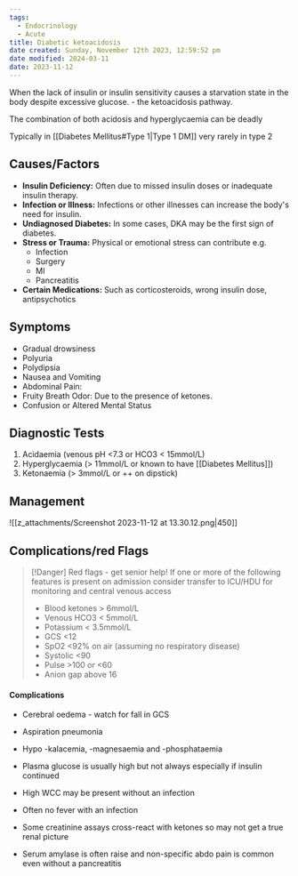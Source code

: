 ```yaml
---
tags:
  - Endocrinology
  - Acute
title: Diabetic ketoacidosis
date created: Sunday, November 12th 2023, 12:59:52 pm
date modified: 2024-03-11
date: 2023-11-12
---
```

When the lack of insulin or insulin sensitivity causes a starvation state in the body despite excessive glucose. - the ketoacidosis pathway. 

The combination of both acidosis and hyperglycaemia can be deadly

Typically in [[Diabetes Mellitus#Type 1|Type 1 DM]] very rarely in type 2  
## Causes/Factors

- **Insulin Deficiency:** Often due to missed insulin doses or inadequate insulin therapy.
- **Infection or Illness:** Infections or other illnesses can increase the body's need for insulin.
- **Undiagnosed Diabetes:** In some cases, DKA may be the first sign of diabetes.
- **Stress or Trauma:** Physical or emotional stress can contribute e.g.
	- Infection
	- Surgery
	- MI
	- Pancreatitis
- **Certain Medications:** Such as corticosteroids, wrong insulin dose, antipsychotics 

## Symptoms

- Gradual drowsiness
- Polyuria
- Polydipsia 
- Nausea and Vomiting
- Abdominal Pain:
- Fruity Breath Odor: Due to the presence of ketones.
- Confusion or Altered Mental Status

## Diagnostic Tests

1. Acidaemia (venous pH <7.3 or HCO3 < 15mmol/L)
2. Hyperglycaemia (> 11mmol/L or known to have [[Diabetes Mellitus]])
3. Ketonaemia (> 3mmol/L or ++ on dipstick) 

## Management

![[z_attachments/Screenshot 2023-11-12 at 13.30.12.png|450]]


## Complications/red Flags

> [!Danger] Red flags - get senior help!
> If one or more of the following features is present on admission consider transfer to ICU/HDU for monitoring and central venous access 
>
> - Blood ketones > 6mmol/L 
> - Venous HCO3 < 5mmol/L
> - Potassium < 3.5mmol/L
> - GCS <12
> - SpO2 <92% on air (assuming no respiratory disease)
> - Systolic <90
> - Pulse >100 or <60
> - Anion gap above 16

#### Complications

- Cerebral oedema - watch for fall in GCS
- Aspiration pneumonia 
- Hypo -kalacemia, -magnesaemia and -phosphataemia

- Plasma glucose is usually high but not always especially if insulin continued
- High WCC may be present without an infection 
- Often no fever with an infection
- Some creatinine assays cross-react with ketones so may not get a true renal picture
- Serum amylase is often raise and non-specific abdo pain is common even without a pancreatitis